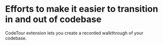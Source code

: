 # Efforts to make it easier to transition in and out of codebase
CodeTour extension lets you create a recorded walkthrough of your codebase.

